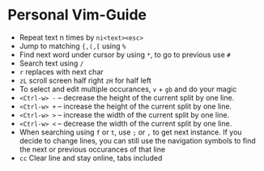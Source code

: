 # Personal Vim-Guide

* Repeat text n times by `ni<text><esc>`
* Jump to matching `{,(,[` using `%`
* Find next word under cursor by using `*`, to go to previous use `#`
* Search text using `/`
* `r` replaces with next char
* `zL` scroll screen half right `zH` for half left
* To select and edit multiple occurances, `v` + `gb` and do your magic
* `<Ctrl-w> -` – decrease the height of the current split by one line.
* `<Ctrl-w> +` – increase the height of the current split by one line.
* `<Ctrl-w> >` – increase the width of the current split by one line.
* `<Ctrl-w> <` – decrease the width of the current split by one line.
* When searching using `f` or `t`, use `;` or `,` to get next instance. If you decide to change lines, you can still use the navigation symbols to find the next or previous occurances of that line
* `cc` Clear line and stay online, tabs included
